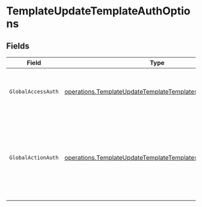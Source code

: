 # TemplateUpdateTemplateAuthOptions


## Fields

| Field                                                                                                                                    | Type                                                                                                                                     | Required                                                                                                                                 | Description                                                                                                                              |
| ---------------------------------------------------------------------------------------------------------------------------------------- | ---------------------------------------------------------------------------------------------------------------------------------------- | ---------------------------------------------------------------------------------------------------------------------------------------- | ---------------------------------------------------------------------------------------------------------------------------------------- |
| `GlobalAccessAuth`                                                                                                                       | [operations.TemplateUpdateTemplateTemplatesGlobalAccessAuth](../../models/operations/templateupdatetemplatetemplatesglobalaccessauth.md) | :heavy_check_mark:                                                                                                                       | The type of authentication required for the recipient to access the document.                                                            |
| `GlobalActionAuth`                                                                                                                       | [operations.TemplateUpdateTemplateTemplatesGlobalActionAuth](../../models/operations/templateupdatetemplatetemplatesglobalactionauth.md) | :heavy_check_mark:                                                                                                                       | The type of authentication required for the recipient to sign the document. This field is restricted to Enterprise plan users only.      |